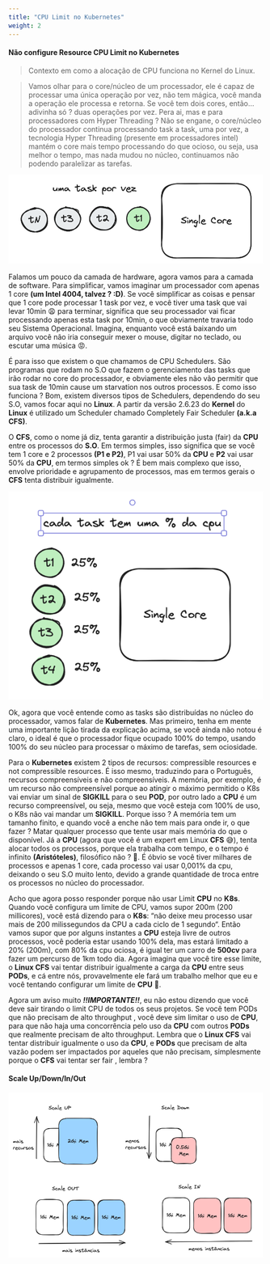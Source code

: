 ```yaml
---
title: "CPU Limit no Kubernetes"
weight: 2
---
```


#### Não configure Resource CPU Limit no Kubernetes

>Contexto em como a alocação de CPU funciona no Kernel do Linux.

>Vamos olhar para o core/núcleo de um processador, ele é capaz de processar uma única operação por vez, não tem mágica, você manda a operação ele processa e retorna. Se você tem dois cores, então… adivinha só ? duas operações por vez. Pera ai, mas e para processadores com Hyper Threading ? Não se engane, o core/núcleo do processador continua processando task a task, uma por vez, a tecnologia Hyper Threading (presente em processadores intel) mantém o core mais tempo processando do que ocioso, ou seja, usa melhor o tempo, mas nada mudou no núcleo, continuamos não podendo paralelizar as tarefas.

![Limit CPU Kubernetes](../assets/resource-cpu-limit-kubernetes.png)

Falamos um pouco da camada de hardware, agora vamos para a camada de software. Para simplificar, vamos imaginar um processador com apenas 1 core **(um Intel 4004, talvez ? :D)**. Se você simplificar as coisas e pensar que 1 core pode processar 1 task por vez, e você tiver uma task que vai levar 10min 😩 para terminar, significa que seu processador vai ficar processando apenas esta task por 10min, o que obviamente travaria todo seu Sistema Operacional. Imagina, enquanto você está baixando um arquivo você não iria conseguir mexer o mouse, digitar no teclado, ou escutar uma música 😡.

É para isso que existem o que chamamos de CPU Schedulers. São programas que rodam no S.O que fazem o gerenciamento das tasks que irão rodar no core do processador, e obviamente eles não vão permitir que sua task de 10min cause um starvation nos outros processos. E como isso funciona ? Bom, existem diversos tipos de Schedulers, dependendo do seu S.O, vamos focar aqui no **Linux**. A partir da versão 2.6.23 do **Kernel** do **Linux** é utilizado um Scheduler chamado Completely Fair Scheduler **(a.k.a CFS)**.

O **CFS**, como o nome já diz, tenta garantir a distribuição justa (fair) da **CPU** entre os processos do **S.O**. Em termos simples, isso significa que se você tem 1 core e 2 processos **(P1 e P2)**, P1 vai usar 50% da **CPU** e **P2** vai usar 50% da **CPU**, em termos simples ok ? É bem mais complexo que isso, envolve prioridade e agrupamento de processos, mas em termos gerais o **CFS** tenta distribuir igualmente.

![Limit CPU Kubernetes](../assets/task-por-sigle-core.png)

Ok, agora que você entende como as tasks são distribuídas no núcleo do processador, vamos falar de **Kubernetes**. Mas primeiro, tenha em mente uma importante lição tirada da explicação acima, se você ainda não notou é claro, o ideal é que o processador fique ocupado 100% do tempo, usando 100% do seu núcleo para processar o máximo de tarefas, sem ociosidade.

Para o **Kubernetes** existem 2 tipos de recursos: compressible resources e not compressible resources. É isso mesmo, traduzindo para o Português, recursos compreensíveis e não compreensíveis. A memória, por exemplo, é um recurso não compreensível porque ao atingir o máximo permitido o K8s vai enviar um sinal de **SIGKILL** para o seu **POD**, por outro lado a **CPU** é um recurso compreensível, ou seja, mesmo que você esteja com 100% de uso, o K8s não vai mandar um **SIGKILL**. Porque isso ? A memória tem um tamanho finito, e quando você a enche não tem mais para onde ir, o que fazer ? Matar qualquer processo que tente usar mais memória do que o disponível. Já a **CPU** (agora que você é um expert em Linux **CFS** 😅), tenta alocar todos os processos, porque ela trabalha com tempo, e o tempo é infinito **(Aristóteles)**, filosófico não ? 🥸. É óbvio se você tiver milhares de processos e apenas 1 core, cada processo vai usar 0,001% da cpu, deixando o seu S.O muito lento, devido a grande quantidade de troca entre os processos no núcleo do processador.

Acho que agora posso responder porque não usar Limit **CPU** no **K8s**. Quando você configura um limite de CPU, vamos supor 200m (200 millicores), você está dizendo para o **K8s**: “não deixe meu processo usar mais de 200 milissegundos da CPU a cada ciclo de 1 segundo“. Então vamos supor que por alguns instantes a **CPU** esteja livre de outros processos, você poderia estar usando 100% dela, mas estará limitado a 20% (200m), com 80% da cpu ociosa, é igual ter um carro de **500cv** para fazer um percurso de 1km todo dia. Agora imagina que você tire esse limite, o **Linux CFS** vai tentar distribuir igualmente a carga da **CPU** entre seus **PODs**, e cá entre nós, provavelmente ele fará um trabalho melhor que eu e você tentando configurar um limite de **CPU** 🤨.

Agora um aviso muito ***!!IMPORTANTE!!***, eu não estou dizendo que você deve sair tirando o limit CPU de todos os seus projetos. Se você tem PODs que não precisam de alto throughput , você deve sim limitar o uso de **CPU**, para que não haja uma concorrência pelo uso da **CPU** com outros **PODs** que realmente precisam de alto throughput. Lembra que o **Linux CFS** vai tentar distribuir igualmente o uso da **CPU**, e **PODs** que precisam de alta vazão podem ser impactados por aqueles que não precisam, simplesmente porque o **CFS** vai tentar ser fair , lembra ?

#### Scale Up/Down/In/Out

![Limit CPU Kubernetes](../assets/scale-up.png)
